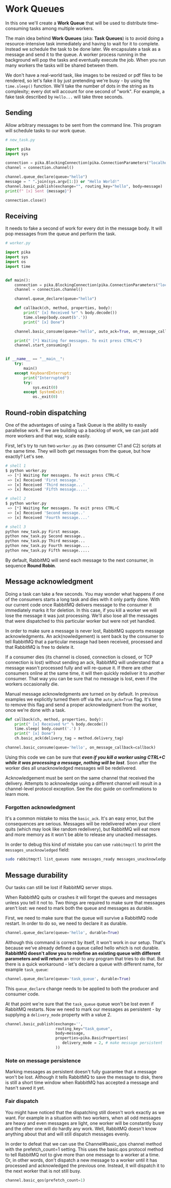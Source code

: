# Work Queues

In this one we'll create a **Work Queue** that will be used to distribute time-consuming tasks among multiple workers.

The main idea behind **Work Queues** (aka: **Task Queues**) is to avoid doing a resource-intensive task immediately and having to wait for it to complete. Instead we schedule the task to be done later. We encapsulate a task as a message and send it to the queue. A worker process running in the background will pop the tasks and eventually execute the job. When you run many workers the tasks will be shared between them.

We don't have a real-world task, like images to be resized or pdf files to be rendered, so let's fake it by just pretending we're busy - by using the `time.sleep()` function. We'll take the number of dots in the string as its complexity; every dot will account for one second of "work". For example, a fake task described by `Hello...` will take three seconds.

## Sending

Allow arbitrary messages to be sent from the command line. This program will schedule tasks to our work queue.

```python
# new_task.py

import pika
import sys

connection = pika.BlockingConnection(pika.ConnectionParameters("localhost"))
channel = connection.channel()

channel.queue_declare(queue="hello")
message = " ".join(sys.argv[1:]) or "Hello World!"
channel.basic_publish(exchange="", routing_key="hello", body=message)
print(f" [x] Sent {message}")

connection.close()
```

## Receiving

It needs to fake a second of work for every dot in the message body. It will pop messages from the queue and perform the task.

```python
# worker.py

import pika
import sys
import os
import time


def main():
    connection = pika.BlockingConnection(pika.ConnectionParameters("localhost"))
    channel = connection.channel()

    channel.queue_declare(queue="hello")

    def callback(ch, method, properties, body):
        print(" [x] Received %r" % body.decode())
        time.sleep(body.count(b'.'))
        print(" [x] Done")

    channel.basic_consume(queue="hello", auto_ack=True, on_message_callback=callback)

    print(" [*] Waiting for messages. To exit press CTRL+C")
    channel.start_consuming()


if __name__ == "__main__":
    try:
        main()
    except KeyboardInterrupt:
        print("Interrupted")
        try:
            sys.exit(0)
        except SystemExit:
            os._exit(0)
```

## Round-robin dispatching

One of the advantages of using a Task Queue is the ability to easily parallelise work. If we are building up a backlog of work, we can just add more workers and that way, scale easily.

First, let's try to run two `worker.py` as (two consumer C1 and C2) scripts at the same time. They will both get messages from the queue, but how exactly? Let's see.

```python
# shell 1
$ python worker.py
 => [*] Waiting for messages. To exit press CTRL+C
 => [x] Received 'First message.'
 => [x] Received 'Third message...'
 => [x] Received 'Fifth message.....'
```

```python
# shell 2
$ python worker.py
 => [*] Waiting for messages. To exit press CTRL+C
 => [x] Received 'Second message..'
 => [x] Received 'Fourth message....'
```

```python
# shell 3
python new_task.py First message.
python new_task.py Second message..
python new_task.py Third message...
python new_task.py Fourth message....
python new_task.py Fifth message.....
```

By default, RabbitMQ will send each message to the next consumer, in sequence **Round Robin**.

## Message acknowledgment

Doing a task can take a few seconds. You may wonder what happens if one of the consumers starts a long task and dies with it only partly done. With our current code once RabbitMQ delivers message to the consumer it immediately marks it for deletion. In this case, if you kill a worker we will lose the message it was just processing. We'll also lose all the messages that were dispatched to this particular worker but were not yet handled.

In order to make sure a message is never lost, RabbitMQ supports message acknowledgments. An ack(nowledgement) is sent back by the consumer to tell RabbitMQ that a particular message had been received, processed and that RabbitMQ is free to delete it.

If a consumer dies (its channel is closed, connection is closed, or TCP connection is lost) without sending an ack, RabbitMQ will understand that a message wasn't processed fully and will re-queue it. If there are other consumers online at the same time, it will then quickly redeliver it to another consumer. That way you can be sure that no message is lost, even if the workers occasionally die.

Manual message acknowledgments are turned on by default. In previous examples we explicitly turned them off via the `auto_ack=True` flag. It's time to remove this flag and send a proper acknowledgment from the worker, once we're done with a task.

```python
def callback(ch, method, properties, body):
    print(" [x] Received %r" % body.decode())
    time.sleep( body.count('.') )
    print(" [x] Done")
    ch.basic_ack(delivery_tag = method.delivery_tag)

channel.basic_consume(queue='hello', on_message_callback=callback)
```

Using this code we can be sure that **_even if you kill a worker using CTRL+C while it was processing a message, nothing will be lost_**. Soon after the worker dies all unacknowledged messages will be redelivered.

Acknowledgement must be sent on the same channel that received the delivery. Attempts to acknowledge using a different channel will result in a channel-level protocol exception. See the doc guide on confirmations to learn more.

### Forgotten acknowledgment

It's a common mistake to miss the `basic_ack`. It's an easy error, but the consequences are serious. Messages will be redelivered when your client quits (which may look like random redelivery), but RabbitMQ will eat more and more memory as it won't be able to release any unacked messages.

In order to debug this kind of mistake you can use `rabbitmqctl` to print the `messages_unacknowledged` field:

```bash
sudo rabbitmqctl list_queues name messages_ready messages_unacknowledged
```

## Message durability

Our tasks can still be lost if RabbitMQ server stops.

When RabbitMQ quits or crashes it will forget the queues and messages unless you tell it not to. Two things are required to make sure that messages aren't lost: we need to mark both the queue and messages as durable.

First, we need to make sure that the queue will survive a RabbitMQ node restart. In order to do so, we need to declare it as durable.

```python
channel.queue_declare(queue='hello', durable=True)
```

Although this command is correct by itself, it won't work in our setup. That's because we've already defined a queue called hello which is not durable. **RabbitMQ doesn't allow you to redefine an existing queue with different parameters and will return** an error to any program that tries to do that. But there is a quick workaround - let's declare a queue with different name, for example `task_queue`:

```python
channel.queue_declare(queue='task_queue', durable=True)
```

This `queue_declare` change needs to be applied to both the producer and consumer code.

At that point we're sure that the `task_queue` queue won't be lost even if RabbitMQ restarts. Now we need to mark our messages as persistent - by supplying a `delivery_mode` property with a value 2.

```python
channel.basic_publish(exchange='',
                      routing_key="task_queue",
                      body=message,
                      properties=pika.BasicProperties(
                         delivery_mode = 2, # make message persistent
                      ))
```

### Note on message persistence

Marking messages as persistent doesn't fully guarantee that a message won't be lost. Although it tells RabbitMQ to save the message to disk, there is still a short time window when RabbitMQ has accepted a message and hasn't saved it yet.

### Fair dispatch

You might have noticed that the dispatching still doesn't work exactly as we want. For example in a situation with two workers, when all odd messages are heavy and even messages are light, one worker will be constantly busy and the other one will do hardly any work. Well, RabbitMQ doesn't know anything about that and will still dispatch messages evenly.

In order to defeat that we can use the Channel#basic_qos channel method with the prefetch_count=1 setting. This uses the basic.qos protocol method to tell RabbitMQ not to give more than one message to a worker at a time. Or, in other words, don't dispatch a new message to a worker until it has processed and acknowledged the previous one. Instead, it will dispatch it to the next worker that is not still busy.

```python
channel.basic_qos(prefetch_count=1)
```
